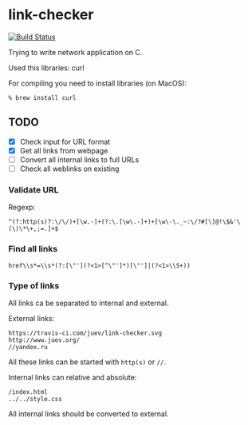 # link-checker

[![Build Status](https://travis-ci.com/juev/link-checker.svg?branch=master)](https://travis-ci.com/juev/link-checker)

Trying to write network application on C.

Used this libraries: curl

For compiling you need to install libraries (on MacOS):

    % brew install curl

## TODO

- [X] Check input for URL format
- [X] Get all links from webpage
- [ ] Convert all internal links to full URLs
- [ ] Check all weblinks on existing

### Validate URL

Regexp:

    ^(?:http(s)?:\/\/)+[\w.-]+(?:\.[\w\.-]+)+[\w\-\._~:\/?#[\]@!\$&'\(\)\*\+,;=.]+$

### Find all links

    href\\s*=\\s*(?:[\"'](?<1>[^\"']*)[\"']|(?<1>\\S+))

### Type of links

All links ca be separated to internal and external.

External links:

    https://travis-ci.com/juev/link-checker.svg
    http://www.juev.org/
    //yandex.ru

All these links can be started with `http(s)` or `//`.

Internal links can relative and absolute:

    /index.html
    ../../style.css

All internal links should be converted to external.